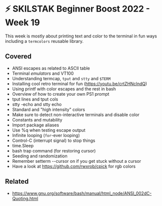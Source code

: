 # ⚡ SKILSTAK Beginner Boost 2022 - Week 19

This week is mostly about printing text and color to the terminal in fun
ways including a `termcolors` reusable library.

## Covered

* ANSI escapes as related to ASCII table
* Terminal *emulators* and VT100
* Understanding termcap, `tput` and `stty` and `$TERM`
* Installing cool retro terminal for fun (https://youtu.be/crtZHNclndQ)
* Using printf with color escapes and the rest in bash
* Overview of how to create your own PS1 prompt
* tput lines and tput cols
* stty -echo and stty echo
* Standard and "high intensity" colors
* Make sure to detect non-interactive terminals and disable color
* Constants and mutability
* Import package aliases
* Use %q when testing escape output
* Infinite looping (`for`-ever looping)
* Control-C (interrupt signal) to stop things
* time.Sleep
* bash trap command (for restoring cursor)
* Seeding and randomization
* Remember setterm --cursor on if you get stuck without a cursor
* Have a look at https://github.com/rwxrob/cpick for rgb colors

## Related

* https://www.gnu.org/software/bash/manual/html_node/ANSI_002dC-Quoting.html
